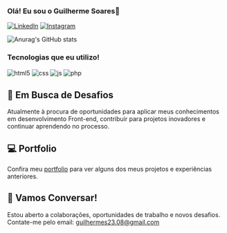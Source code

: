 ### Olá! Eu sou o Guilherme Soares👋
[![LinkedIn](https://img.shields.io/badge/LinkedIn-0077B5?style=for-the-badge&logo=linkedin&logoColor=white)](https://www.linkedin.com/in/guilherme-soares-862764243/)
[![Instagram](https://img.shields.io/badge/Instagram-E4405F?style=for-the-badge&logo=instagram&logoColor=white)](https://www.instagram.com/guilherme.s0ares)

![Anurag's GitHub stats](https://github-readme-stats.vercel.app/api?username=GuilhermeSoares&show_icons=true&theme=highcontrast)

### Tecnologias que eu utilizo!
<div style="display: inline_block"> 
  <img align="center" alt="html5" src="https://img.shields.io/badge/HTML5-E34F26?style=for-the-badge&logo=html5&logoColor=white" />
  <img align="center" alt="css" src="https://img.shields.io/badge/CSS3-1572B6?style=for-the-badge&logo=css3&logoColor=white" />
  <img align="center" alt="js" src="https://img.shields.io/badge/JavaScript-F7DF1E?style=for-the-badge&logo=javascript&logoColor=black" />
  <img align="center" alt="php" src="https://img.shields.io/badge/PHP-777BB4?style=for-the-badge&logo=php&logoColor=white" />
</div>

## 🚀 Em Busca de Desafios
Atualmente à procura de oportunidades para aplicar meus conhecimentos em desenvolvimento Front-end, contribuir para projetos inovadores e continuar aprendendo no processo.

## 💻 Portfolio
Confira meu [portfolio](link_do_seu_portfolio) para ver alguns dos meus projetos e experiências anteriores.

## 📧 Vamos Conversar!
Estou aberto a colaborações, oportunidades de trabalho e novos desafios. Contate-me pelo email: guilhermes23.08@gmail.com
